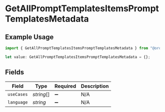 # GetAllPromptTemplatesItemsPromptTemplatesMetadata

## Example Usage

```typescript
import { GetAllPromptTemplatesItemsPromptTemplatesMetadata } from "@orq-ai/node/models/operations";

let value: GetAllPromptTemplatesItemsPromptTemplatesMetadata = {};
```

## Fields

| Field              | Type               | Required           | Description        |
| ------------------ | ------------------ | ------------------ | ------------------ |
| `useCases`         | *string*[]         | :heavy_minus_sign: | N/A                |
| `language`         | *string*           | :heavy_minus_sign: | N/A                |